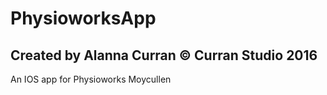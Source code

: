 # PhysioworksApp
## Created by Alanna Curran © Curran Studio 2016
An IOS app for Physioworks Moycullen
